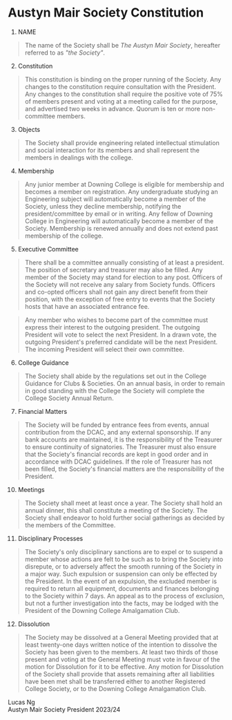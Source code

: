 
# Austyn Mair Society Constitution

1. NAME

> The name of the Society shall be *The Austyn Mair Society*, hereafter referred to as *"the Society"*.

2. Constitution

> This constitution is binding on the proper running of the Society. Any changes to the constitution require consultation with the President. Any changes to the constitution shall require the positive vote of 75% of members present and voting at a meeting called for the purpose, and advertised two weeks in advance. Quorum is ten or more non-committee members.

3. Objects

> The Society shall provide engineering related intellectual stimulation and social interaction for its members and shall represent the members in dealings with the college.

4. Membership

> Any junior member at Downing College is eligible for membership and becomes a member on registration. Any undergraduate studying an Engineering subject will automatically become a member of the Society, unless they decline membership, notifying the president/committee by email or in writing. Any fellow of Downing College in Engineering will automatically become a member of the Society. Membership is renewed annually and does not extend past membership of the college.

5. Executive Committee

> There shall be a committee annually consisting of at least a president. The position of secretary and treasurer may also be filled. Any member of the Society may stand for election to any post. Officers of the Society will not receive any salary from Society funds. Officers and co-opted officers shall not gain any direct benefit from their position, with the exception of free entry to events that the Society hosts that have an associated entrance fee.

> Any member who wishes to become part of the committee must express their interest to the outgoing president. The outgoing President will vote to select the next President. In a drawn vote, the outgoing President's preferred candidate will be the next President. The incoming President will select their own committee.

6. College Guidance

> The Society shall abide by the regulations set out in the College Guidance for Clubs & Societies. On an annual basis, in order to remain in good standing with the College the Society will complete the College Society Annual Return.

7. Financial Matters

> The Society will be funded by entrance fees from events, annual contribution from the DCAC, and any external sponsorship. If any bank accounts are maintained, it is the responsibility of the Treasurer to ensure continuity of signatories. The Treasurer must also ensure that the Society's financial records are kept in good order and in accordance with DCAC guidelines. If the role of Treasurer has not been filled, the Society's financial matters are the responsibility of the President.

10. Meetings

> The Society shall meet at least once a year. The Society shall hold an annual dinner, this shall constitute a meeting of the Society. The Society shall endeavor to hold further social gatherings as decided by the members of the Committee.

11. Disciplinary Processes

> The Society's only disciplinary sanctions are to expel or to suspend a member whose actions are felt to be such as to bring the Society into disrepute, or to adversely affect the smooth running of the Society in a major way. Such expulsion or suspension can only be effected by the President. In the event of an expulsion, the excluded member is required to return all equipment, documents and finances belonging to the Society within 7 days. An appeal as to the process of exclusion, but not a further investigation into the facts, may be lodged with the President of the Downing College Amalgamation Club.

12. Dissolution

> The Society may be dissolved at a General Meeting provided that at least twenty-one days written notice of the intention to dissolve the Society has been given to the members. At least two thirds of those present and voting at the General Meeting must vote in favour of the motion for Dissolution for it to be effective. Any motion for Dissolution of the Society shall provide that assets remaining after all liabilities have been met shall be transferred either to another Registered College Society, or to the Downing College Amalgamation Club.

Lucas Ng\
Austyn Mair Society President 2023/24
